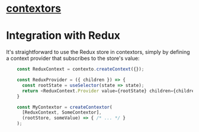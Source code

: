 [contextors](.)
==========

# Integration with Redux

It's straightforward to use the Redux store in contextors, simply by defining
a context provider that subscribes to the store's value:

```javascript
    const ReduxContext = contexto.createContext({});

    const ReduxProvider = ({ children }) => {
      const rootState = useSelector(state => state);
      return <ReduxContext.Provider value={rootState} children={children} />
    }

    const MyContextor = createContextor(
      [ReduxContext, SomeContextor],
      (rootStore, someValue) => { /* ... */ }
    );
```